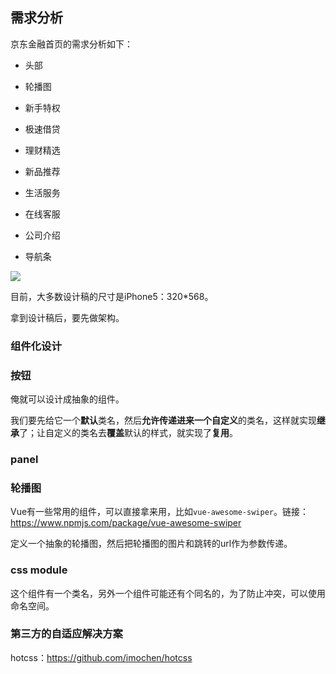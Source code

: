 

## 需求分析

京东金融首页的需求分析如下：

- 头部

- 轮播图

- 新手特权

- 极速借贷

- 理财精选

- 新品推荐

- 生活服务

- 在线客服

- 公司介绍

- 导航条

![](http://img.smyhvae.com/20180308_1953.png)


目前，大多数设计稿的尺寸是iPhone5：320*568。

拿到设计稿后，要先做架构。


### 组件化设计


### 按钮

俺就可以设计成抽象的组件。

我们要先给它一个**默认**类名，然后**允许传递进来一个自定义**的类名，这样就实现**继承**了；让自定义的类名去**覆盖**默认的样式，就实现了**复用**。

### panel


### 轮播图

Vue有一些常用的组件，可以直接拿来用，比如`vue-awesome-swiper`。链接：<https://www.npmjs.com/package/vue-awesome-swiper>


定义一个抽象的轮播图，然后把轮播图的图片和跳转的url作为参数传递。


### css module

这个组件有一个类名，另外一个组件可能还有个同名的，为了防止冲突，可以使用命名空间。


### 第三方的自适应解决方案

hotcss：<https://github.com/imochen/hotcss>







